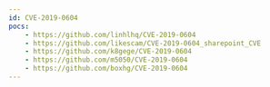 ```yaml
---
id: CVE-2019-0604
pocs:
    - https://github.com/linhlhq/CVE-2019-0604
    - https://github.com/likescam/CVE-2019-0604_sharepoint_CVE
    - https://github.com/k8gege/CVE-2019-0604
    - https://github.com/m5050/CVE-2019-0604
    - https://github.com/boxhg/CVE-2019-0604
---
```

